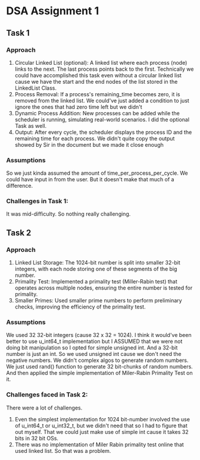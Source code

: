 # DSA Assignment 1

## Task 1

### Approach

1. Circular Linked List (optional): A linked list where each process (node) links to the next. The last process points back to the first. Technically we could have accomplished this task even without a circular linked list cause we have the start and the end nodes of the list stored in the LinkedList Class.
2. Process Removal: If a process's remaining_time becomes zero, it is removed from the linked list. We could've just added a condition to just ignore the ones that had zero time left but we didn't
3. Dynamic Process Addition: New processes can be added while the scheduler is running, simulating real-world scenarios. I did the optional Task as well.
4. Output: After every cycle, the scheduler displays the process ID and the remaining time for each process. We didn't quite copy the output showed by Sir in the document but we made it close enough

### Assumptions

So we just kinda assumed the amount of time_per_process_per_cycle. We could have input in from the user. But it doesn't make that much of a difference.

### Challenges in Task 1:

It was mid-difficulty. So nothing really challenging.

## Task 2

### Approach

1. Linked List Storage: The 1024-bit number is split into smaller 32-bit integers, with each node storing one of these segments of the big number.
2. Primality Test: Implemented a primality test (Miller-Rabin test) that operates across multiple nodes, ensuring the entire number is tested for primality.
3. Smaller Primes: Used smaller prime numbers to perform preliminary checks, improving the efficiency of the primality test.

### Assumptions

We used 32 32-bit integers (cause 32 x 32 = 1024). I think it would've been better to use u_int64_t implementation but I ASSUMED that we were not doing bit manipulation so I opted for simple unsigned int. And a 32-bit number is just an int. So we used unsigned int cause we don't need the negative numbers. We didn't complex algos to generate random numbers. We just used rand() function to generate 32 bit-chunks of random numbers. And then applied the simple implementation of Miler-Rabin Primality Test on it.

### Challenges faced in Task 2:

There were a lot of challenges.

1. Even the simplest implementation for 1024 bit-number involved the use of u_int64_t or u_int32_t, but we didn't need that so I had to figure that out myself. That we could just make use of simple int cause it takes 32 bits in 32 bit OSs.
2. There was no implementation of Miler Rabin primality test online that used linked list. So that was a problem.
